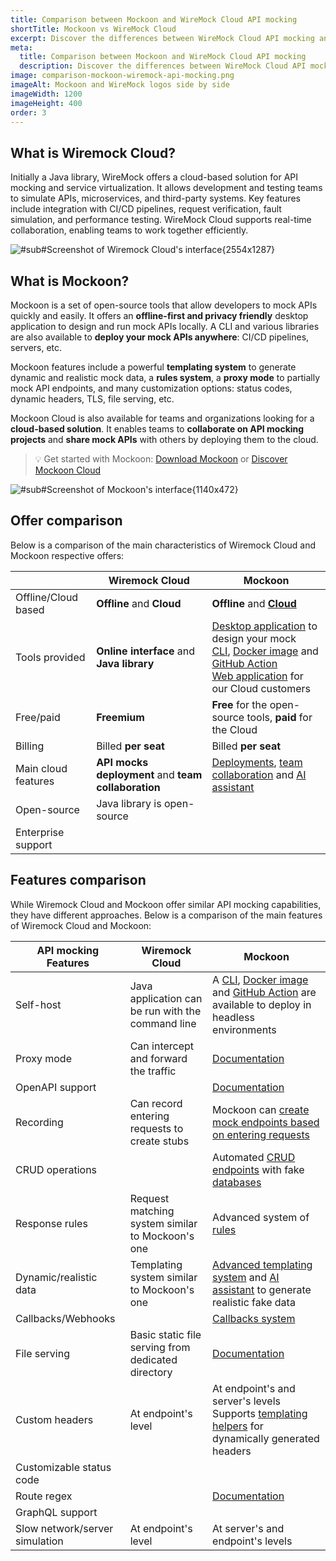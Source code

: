 ```yaml
---
title: Comparison between Mockoon and WireMock Cloud API mocking
shortTitle: Mockoon vs WireMock Cloud
excerpt: Discover the differences between WireMock Cloud API mocking and Mockoon's desktop application and CLI mocking features
meta:
  title: Comparison between Mockoon and WireMock Cloud API mocking
  description: Discover the differences between WireMock Cloud API mocking and Mockoon's desktop application and CLI mocking features
image: comparison-mockoon-wiremock-api-mocking.png
imageAlt: Mockoon and WireMock logos side by side
imageWidth: 1200
imageHeight: 400
order: 3
---
```


## What is Wiremock Cloud?

Initially a Java library, WireMock offers a cloud-based solution for API mocking and service virtualization. It allows development and testing teams to simulate APIs, microservices, and third-party systems. Key features include integration with CI/CD pipelines, request verification, fault simulation, and performance testing. WireMock Cloud supports real-time collaboration, enabling teams to work together efficiently.

![#sub#Screenshot of Wiremock Cloud's interface{2554x1287}](/images/compare/api-mocking-comparison-wiremock-screenshot.png)

## What is Mockoon?

Mockoon is a set of open-source tools that allow developers to mock APIs quickly and easily. It offers an **offline-first and privacy friendly** desktop application to design and run mock APIs locally. A CLI and various libraries are also available to **deploy your mock APIs anywhere**: CI/CD pipelines, servers, etc.

Mockoon features include a powerful **templating system** to generate dynamic and realistic mock data, a **rules system**, a **proxy mode** to partially mock API endpoints, and many customization options: status codes, dynamic headers, TLS, file serving, etc.

Mockoon Cloud is also available for teams and organizations looking for a **cloud-based solution**. It enables teams to **collaborate on API mocking projects** and **share mock APIs** with others by deploying them to the cloud.

> 💡 Get started with Mockoon: [Download Mockoon](/download/) or [Discover Mockoon Cloud](/cloud/)

![#sub#Screenshot of Mockoon's interface{1140x472}](/images/compare/api-mocking-comparison-mockoon-screenshot.png)

## Offer comparison

Below is a comparison of the main characteristics of Wiremock Cloud and Mockoon respective offers:

|                                                        | Wiremock Cloud                                                                                            | Mockoon                                                                                                                                                                                                                                                                            |
| ------------------------------------------------------ | --------------------------------------------------------------------------------------------------------- | ---------------------------------------------------------------------------------------------------------------------------------------------------------------------------------------------------------------------------------------------------------------------------------- |
| <span class="text-gray-700">Offline/Cloud based</span> | **Offline** and **Cloud**                                                                                 | **Offline** and [**Cloud** ](/cloud/)                                                                                                                                                                                                                                              |
| <span class="text-gray-700">Tools provided</span>      | **Online interface** and **Java library**                                                                 | [Desktop application](/download/) to design your mock<br/> [CLI](/cli/), [Docker image](https://hub.docker.com/r/mockoon/cli) and [GitHub Action](https://github.com/marketplace/actions/mockoon-cli) <br/>[Web application](/cloud/docs/web-application/) for our Cloud customers |
| <span class="text-gray-700">Free/paid</span>           | **Freemium**                                                                                              | **Free** for the open-source tools, **paid** for the Cloud                                                                                                                                                                                                                         |
| <span class="text-gray-700">Billing</span>             | Billed **per seat**                                                                                       | Billed **per seat**                                                                                                                                                                                                                                                                |
| <span class="text-gray-700">Main cloud features</span> | **API mocks deployment** and **team collaboration**                                                       | [Deployments](/cloud/docs/api-mock-cloud-deployments/), [team collaboration](/cloud/docs/data-synchronization-team-collaboration/) and [AI assistant](/cloud/docs/templates-and-ai-assistant/)                                                                                     |
| <span class="text-gray-700">Open-source</span>         | <span class="text-success fw-bold fs-3 me-2"><i class="icon-check"></i></span>Java library is open-source | <span class="text-success fw-bold fs-3 me-2"><i class="icon-check"></i></span>                                                                                                                                                                                                     |
| <span class="text-gray-700">Enterprise support</span>  | <span class="text-success fw-bold fs-3 me-2"><i class="icon-check"></i></span>                            | <span class="text-success fw-bold fs-3 me-2"><i class="icon-check"></i></span>                                                                                                                                                                                                     |

## Features comparison

While Wiremock Cloud and Mockoon offer similar API mocking capabilities, they have different approaches. Below is a comparison of the main features of Wiremock Cloud and Mockoon:

| API mocking Features                                              | Wiremock Cloud                                                                                                                    | Mockoon                                                                                                                                                                                                                                                                      |
| ----------------------------------------------------------------- | --------------------------------------------------------------------------------------------------------------------------------- | ---------------------------------------------------------------------------------------------------------------------------------------------------------------------------------------------------------------------------------------------------------------------------- |
| <span class="text-gray-700">Self-host</span>                      | <span class="text-success fw-bold fs-3 me-2"><i class="icon-check"></i></span>Java application can be run with the command line   | <span class="text-success fw-bold fs-3 me-2"><i class="icon-check"></i></span> A [CLI](/cli/), [Docker image](https://hub.docker.com/r/mockoon/cli) and [GitHub Action](https://github.com/marketplace/actions/mockoon-cli) are available to deploy in headless environments |
| <span class="text-gray-700">Proxy mode</span>                     | <span class="text-success fw-bold fs-3 me-2"><i class="icon-check"></i></span> Can intercept and forward the traffic              | <span class="text-success fw-bold fs-3 me-2"><i class="icon-check"></i></span> [Documentation](/tutorials/partial-mocking-proxy/)                                                                                                                                            |
| <span class="text-gray-700">OpenAPI support </span>               | <span class="text-danger fw-bold fs-3 me-2"><i class="icon-clear"></i></span>                                                     | <span class="text-success fw-bold fs-3 me-2"><i class="icon-check"></i></span> [Documentation](/docs/latest/openapi/import-export-openapi-format/)                                                                                                                           |
| <span class="text-gray-700">Recording</span>                      | <span class="text-success fw-bold fs-3 me-2"><i class="icon-check"></i></span>Can record entering requests to create stubs        | <span class="text-success fw-bold fs-3 me-2"><i class="icon-check"></i></span> Mockoon can [create mock endpoints based on entering requests](/tutorials/requests-recording-auto-mocking/)                                                                                   |
| <span class="text-gray-700">CRUD operations</span>                | <span class="text-danger fw-bold fs-3 me-2"><i class="icon-clear"></i></span>                                                     | <span class="text-success fw-bold fs-3 me-2"><i class="icon-check"></i></span> Automated [CRUD endpoints](/tutorials/create-full-rest-api-crud-routes/) with fake [databases](/docs/latest/data-buckets/overview/)                                                           |
| <span class="text-gray-700">Response rules</span>                 | <span class="text-success fw-bold fs-3 me-2"><i class="icon-check"></i></span>Request matching system similar to Mockoon's one    | <span class="text-success fw-bold fs-3 me-2"><i class="icon-check"></i></span> Advanced system of [rules](/docs/latest/route-responses/dynamic-rules/)                                                                                                                       |
| <span class="text-gray-700">Dynamic/realistic data</span>         | <span class="text-success fw-bold fs-3 me-2"><i class="icon-check"></i></span>Templating system similar to Mockoon's one          | <span class="text-success fw-bold fs-3 me-2"><i class="icon-check"></i></span> [Advanced templating system](/tutorials/generate-mock-json-data/) and [AI assistant](/ai-powered-api-mocking/) to generate realistic fake data                                                |
| <span class="text-gray-700">Callbacks/Webhooks</span>             | <span class="text-success fw-bold fs-3 me-2"><i class="icon-check"></i></span>                                                    | <span class="text-success fw-bold fs-3 me-2"><i class="icon-check"></i></span> [Callbacks system](/docs/latest/callbacks/overview/)                                                                                                                                          |
| <span class="text-gray-700">File serving</span>                   | <span class="text-success fw-bold fs-3 me-2"><i class="icon-check"></i></span> Basic static file serving from dedicated directory | <span class="text-success fw-bold fs-3 me-2"><i class="icon-check"></i></span> [Documentation](/docs/latest/response-configuration/file-serving/)                                                                                                                            |
| <span class="text-gray-700">Custom headers</span>                 | <span class="text-success fw-bold fs-3 me-2"><i class="icon-check"></i></span>At endpoint's level                                 | <span class="text-success fw-bold fs-3 me-2"><i class="icon-check"></i></span> At endpoint's and server's levels<br/>Supports [templating helpers](/docs/latest/templating/overview/#headers-templating) for dynamically generated headers                                   |
| <span class="text-gray-700">Customizable status code</span>       | <span class="text-success fw-bold fs-3 me-2"><i class="icon-check"></i></span>                                                    | <span class="text-success fw-bold fs-3 me-2"><i class="icon-check"></i></span>                                                                                                                                                                                               |
| <span class="text-gray-700">Route regex</span>                    | <span class="text-success fw-bold fs-3 me-2"><i class="icon-check"></i></span>                                                    | <span class="text-success fw-bold fs-3 me-2"><i class="icon-check"></i></span> [Documentation](/docs/latest/api-endpoints/routing/)                                                                                                                                          |
| <span class="text-gray-700">GraphQL support</span>                | <span class="text-danger fw-bold fs-3 me-2"><i class="icon-clear"></i></span>                                                     | <span class="text-danger fw-bold fs-3 me-2"><i class="icon-clear"></i></span>                                                                                                                                                                                                |
| <span class="text-gray-700">Slow network/server simulation</span> | <span class="text-success fw-bold fs-3 me-2"><i class="icon-check"></i></span>At endpoint's level                                 | <span class="text-success fw-bold fs-3 me-2"><i class="icon-check"></i></span> At server's and endpoint's levels                                                                                                                                                             |
